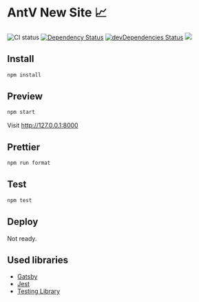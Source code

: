 # AntV New Site 📈

![CI status](https://github.com/antvis/antvis.github.io/workflows/Node%20CI/badge.svg)
[![Dependency Status](https://david-dm.org/antvis/antvis.github.io.svg?style=flat-square)](https://david-dm.org/antvis/antvis.github.io)
[![devDependencies Status](https://david-dm.org/antvis/antvis.github.io/dev-status.svg)](https://david-dm.org/antvis/antvis.github.io?type=dev)
![](https://img.shields.io/badge/code_style-prettier-ff69b4.svg?style=flat-square)

## Install

```bash
npm install
```

## Preview

```bash
npm start
```

Visit http://127.0.0.1:8000

## Prettier

```bash
npm run format
```

## Test

```bash
npm test
```

## Deploy

Not ready.

## Used libraries

- [Gatsby](https://www.gatsbyjs.org/docs/)
- [Jest](https://jestjs.io/)
- [Testing Library](https://testing-library.com/)
